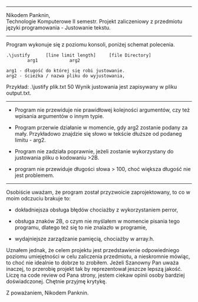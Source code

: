 _____________________________________________________________________________

Nikodem Panknin,	
Technologie Komputerowe II semestr.
Projekt zaliczeniowy z przedmiotu języki programowania - Justowanie tekstu.

___ ___ ___ ___ ___ ___ ___ ___ ___ ___ ___ ___ ___ ___ ___ ___ ___ ___ ___

Program wykonuje się z poziomu konsoli, poniżej schemat polecenia.

    .\justify	   [line limit length]	   [file Directory]
			arg1			arg2

    arg1 - długość do której się robi justowanie.
    arg2 - ścieżka / nazwa pliku do wyjustowania,

Przykład: .\justify plik.txt 50
Wynik justowania jest zapisywany w pliku output.txt.
___ ___ ___ ___ ___ ___ ___ ___ ___ ___ ___ ___ ___ ___ ___ ___ ___ ___ ___

- Program nie przewiduje nie prawidłowej kolejności argumentów, czy też
  wpisania argumentów o innym typie.

- Program przerwie działanie w momencie, gdy arg2 zostanie podany za mały.
  Przykładowo znajdzie się słowo w tekście dłuższe od podaneg limitu - arg2.

- Program nie zadziała poprawnie, jeżeli zostanie wykorzystany do justowania
  pliku o kodowaniu >2B.

- program nie przewiduje długości słowa > 100,
  choć większa długość nie jest problemem.

_____________________________________________________________________________


Osobiście uważam, że program został przyzwoicie zaprojektowany, 
to co w moim odczuciu brakuje to:

 - dokładniejsza obsługa błędów chociażby z wykorzystaniem perror, 

 - obsługa znaków 2B, o czym nie myślałem w momencie pisania tego programu,
   dlatego też się to nie znalazło w programie,

 - wydajniejsze zarządzanie pamięcią, chociażby w array.h.

Uznałem jednak, że celem projektu jest przedstawienie odpowiedniego poziomu
umiejętności w celu zaliczenia przedmiotu, a nieskromnie mówiąc, to choć
nie idealnie to dobrze to zrobiłem.
Jeżeli Szanowny Pan uważa inaczej, to przerobię projekt tak by reprezentował
jeszcze lepszą jakość. Liczę na code review od Pana strony, jestem ciekaw
opinii osoby bardziej doświadczonej. Chętnie przyjmę krytykę.

Z poważaniem,
Nikodem Panknin. 